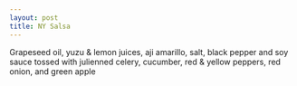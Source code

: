 ```yaml
---
layout: post
title: NY Salsa
---
```


Grapeseed oil, yuzu & lemon juices, aji amarillo, salt, black pepper and soy sauce tossed with julienned celery, cucumber, red & yellow peppers, red onion, and green apple